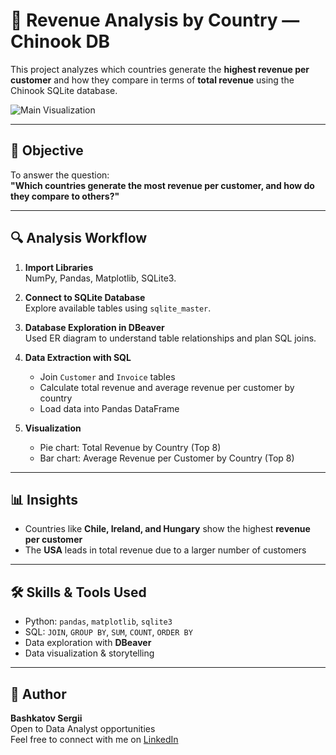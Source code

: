 # 💼 Revenue Analysis by Country — Chinook DB

This project analyzes which countries generate the **highest revenue per customer** and how they compare in terms of **total revenue** using the Chinook SQLite database.

![Main Visualization](./Screenshot_5.jpg) <!-- Update with your actual image path -->

---

## 📌 Objective

To answer the question:  
**"Which countries generate the most revenue per customer, and how do they compare to others?"**

---

## 🔍 Analysis Workflow

1. **Import Libraries**  
   NumPy, Pandas, Matplotlib, SQLite3.

2. **Connect to SQLite Database**  
   Explore available tables using `sqlite_master`.

3. **Database Exploration in DBeaver**  
   Used ER diagram to understand table relationships and plan SQL joins.

4. **Data Extraction with SQL**  
   - Join `Customer` and `Invoice` tables  
   - Calculate total revenue and average revenue per customer by country  
   - Load data into Pandas DataFrame

5. **Visualization**  
   - Pie chart: Total Revenue by Country (Top 8)  
   - Bar chart: Average Revenue per Customer by Country (Top 8)

---

## 📊 Insights

- Countries like **Chile, Ireland, and Hungary** show the highest **revenue per customer**
- The **USA** leads in total revenue due to a larger number of customers

---

## 🛠 Skills & Tools Used

- Python: `pandas`, `matplotlib`, `sqlite3`
- SQL: `JOIN`, `GROUP BY`, `SUM`, `COUNT`, `ORDER BY`
- Data exploration with **DBeaver**
- Data visualization & storytelling

---

## 🚀 Author

**Bashkatov Sergii**  
Open to Data Analyst opportunities  
Feel free to connect with me on [LinkedIn](https://www.linkedin.com/in/sergii-bashkatov-a792a8113)
